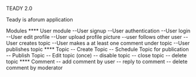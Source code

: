 TEADY 2.0

Teady is aforum application

Modules
**** User module
        --User signup
        --User authentication
        --User login
        --User edit profile
        --User upload profile picture
        --user follows other user
        --User creates topic
        --User makes a at least one comment under topic
        --User publishes topic
**** Topic
        -- Create Topic
        -- Schedule Topic for publication
        -- Publish Topic
        -- Edit topic (once)
        -- disable topic
        -- close topic
        -- delete topic
**** Comment
        -- add comment by user
        -- reply to comment
        -- delete comment by moderator
            

